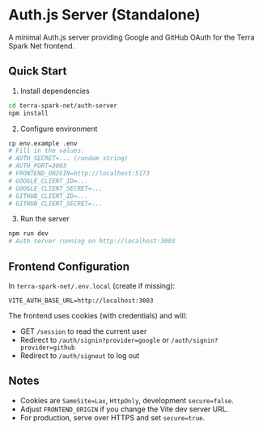 # Auth.js Server (Standalone)

A minimal Auth.js server providing Google and GitHub OAuth for the Terra Spark Net frontend.

## Quick Start

1. Install dependencies

```bash
cd terra-spark-net/auth-server
npm install
```

2. Configure environment

```bash
cp env.example .env
# Fill in the values:
# AUTH_SECRET=... (random string)
# AUTH_PORT=3003
# FRONTEND_ORIGIN=http://localhost:5173
# GOOGLE_CLIENT_ID=...
# GOOGLE_CLIENT_SECRET=...
# GITHUB_CLIENT_ID=...
# GITHUB_CLIENT_SECRET=...
```

3. Run the server

```bash
npm run dev
# Auth server running on http://localhost:3003
```

## Frontend Configuration

In `terra-spark-net/.env.local` (create if missing):

```
VITE_AUTH_BASE_URL=http://localhost:3003
```

The frontend uses cookies (with credentials) and will:
- GET `/session` to read the current user
- Redirect to `/auth/signin?provider=google` or `/auth/signin?provider=github`
- Redirect to `/auth/signout` to log out

## Notes
- Cookies are `SameSite=Lax`, `HttpOnly`, development `secure=false`.
- Adjust `FRONTEND_ORIGIN` if you change the Vite dev server URL.
- For production, serve over HTTPS and set `secure=true`.
